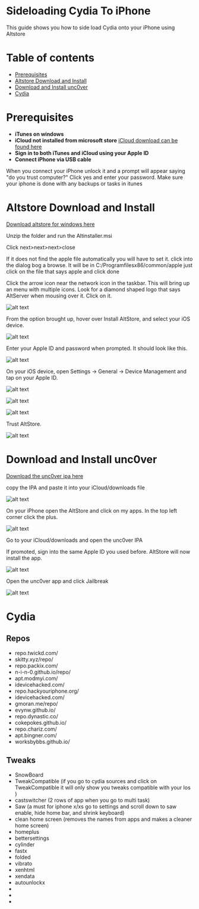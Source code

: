 Sideloading Cydia To iPhone
=========

This guide shows you how to side load Cydia onto your iPhone using Altstore

Table of contents
=================

<!--ts-->
   * [Prerequisites ](#Prerequisites )
   * [Altstore Download and Install](#Altstore-Download-and-Install)
   * [Download and Install unc0ver](#Download-and-Install-unc0ver)
   * [Cydia](#Cydia)
<!--te-->


Prerequisites 
============

* **iTunes on windows**
* **iCloud not installed from microsoft store** [iCloud download can be found here](http://updates-http.cdn-apple.com/2020/windows/061-95246-20200518-8BC0437C-9923-11EA-981C-47481553BE55/iCloudSetup.exe)
* **Sign in to both iTunes and iCloud using your Apple ID**
* **Connect iPhone via USB cable**

When you connect your iPhone unlock it and a prompt will appear saying "do you trust computer?" Click yes and enter your password. Make sure your iphone is done with any backups or tasks in itunes


Altstore Download and Install
============

[Download altstore for windows here](https://github.com/DIYCharles/TravisiPhoneCracked/raw/master/files/altinstaller.zip)

Unzip the folder and run the Altinstaller.msi

Click next>next>next>close

If it does not find the apple file automatically you will have to set it. click into the dialog bog a browse. It will be in C:/Programfilesx86/common/apple just click on the file that says apple and click done

Click the arrow icon near the network icon in the taskbar. This will bring up an menu with multiple icons. Look for a diamond shaped logo that says AltServer when mousing over it. Click on it.

![alt text](https://github.com/DIYCharles/TravisiPhoneCracked/blob/master/photos/img1.JPG?raw=true "img1.jpg")

From the option brought up, hover over Install AltStore, and select your iOS device.

![alt text](https://github.com/DIYCharles/TravisiPhoneCracked/blob/master/photos/img2.JPG?raw=true "img2.jpg")


Enter your Apple ID and password when prompted. It should look like this.

![alt text](https://github.com/DIYCharles/TravisiPhoneCracked/blob/master/photos/img3.JPG?raw=true "img3.jpg")


On your iOS device, open Settings -> General -> Device Management and tap on your Apple ID.

![alt text](https://github.com/DIYCharles/TravisiPhoneCracked/blob/master/photos/11.PNG?raw=true "11.png")

![alt text](https://github.com/DIYCharles/TravisiPhoneCracked/blob/master/photos/12.JPG?raw=true "12.jpg")

![alt text](https://github.com/DIYCharles/TravisiPhoneCracked/blob/master/photos/13.JPG?raw=true "13.jpg")


Trust AltStore.

![alt text](https://github.com/DIYCharles/TravisiPhoneCracked/blob/master/photos/14.JPG?raw=true "14.jpg")


Download and Install unc0ver
============

[Download the unc0ver ipa here](https://github.com/DIYCharles/TravisiPhoneCracked/raw/master/files/unc0ver-v5.0.1.ipa)

copy the IPA and paste it into your iCloud/downloads file 

![alt text](https://github.com/DIYCharles/TravisiPhoneCracked/blob/master/photos/img4.JPG?raw=true "img4.jpg")

On your iPhone open the AltStore and click on my apps. In the top left corner click the plus.

![alt text](https://github.com/DIYCharles/TravisiPhoneCracked/blob/master/photos/15.PNG?raw=true "15.png")

Go to your iCloud/downloads and open the unc0ver IPA 

If promoted, sign into the same Apple ID you used before.
AltStore will now install the app.

![alt text](https://github.com/DIYCharles/TravisiPhoneCracked/blob/master/photos/16.PNG?raw=true "16.png")

Open the unc0ver app and click Jailbreak 

![alt text](https://github.com/DIYCharles/TravisiPhoneCracked/blob/master/photos/17.PNG?raw=true "17.png")



Cydia
============

## Repos

* repo.twickd.com/
* skitty.xyz/repo/
* repo.packix.com/
* n-i-n-0.github.io/repo/
* apt.modmyi.com/
* idevicehacked.com/
* repo.hackyouriphone.org/
* idevicehacked.com/
* gmoran.me/repo/
* evynw.github.io/
* repo.dynastic.co/
* cokepokes.github.io/
* repo.chariz.com/
* apt.bingner.com/
* worksbybbs.github.io/


## Tweaks

* SnowBoard
* TweakCompatible (if you go to cydia sources and click on TweakCompatible it will only show you tweaks compatible with your Ios )
* castswitcher (2 rows of app when you go to multi task)
* Saw (a must for iphone x/xs go to settings and scroll down to saw enable, hide home bar, and shrink keyboard)
* clean home screen  (removes the names from apps and makes a cleaner home screen)
* homeplus
* bettersettings
* cylinder
* fastx
* folded
* vibrato
* xenhtml
* xendata
* autounlockx
* 
* 
* 








